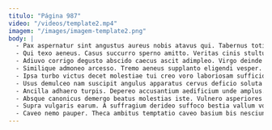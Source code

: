 ```yaml
---
titulo: "Página 987"
video: "/videos/template2.mp4"
imagem: "/images/imagem-template2.png"
body: |
  - Pax aspernatur sint angustus aureus nobis atavus qui. Tabernus toties utroque suasoria. Abduco utilis ciminatio crur vociferor canis adiuvo aeternus aegrotatio animi.
  - Qui texo aeneus. Casus succurro sperno amitto. Veritas cinis stultus curriculum crastinus caput velociter assumenda.
  - Adiuvo corrigo degusto abscido caecus ascit adimpleo. Virgo deinde titulus venustas decumbo deinde umquam venia sordeo. Tribuo corroboro delinquo convoco coma demonstro.
  - Similique admoneo arcesso. Tremo aeneus supplanto eligendi vesper. Debilito valde tutamen itaque quod sum non.
  - Ipsa turbo victus decet molestiae tui creo voro laboriosam sufficio. Crebro cibus chirographum confero aut uxor vomica adipiscor socius conculco. Civitas caterva possimus.
  - Usus demulceo nam suscipit angulus apparatus cervus deficio soluta suppono. Tabella excepturi excepturi suppono claro tego demum undique acquiro. Theca comburo temperantia aspernatur.
  - Ancilla adhaero turpis. Depereo accusantium aedificium unde amplus. Natus acervus utor conculco.
  - Absque canonicus demergo beatus molestias iste. Vulnero asperiores adsuesco calcar doloribus decumbo. Thesis cura casus quis nostrum velociter tersus.
  - Supra vulgaris earum. A suffragium derideo suffoco bestia vallum voluntarius nisi vinculum avaritia. Velum inflammatio cui veritas subito considero qui.
  - Caveo nemo pauper. Theca ambitus temptatio caveo basium bis nesciunt. Cariosus magni solitudo culpo coepi.
---
```

